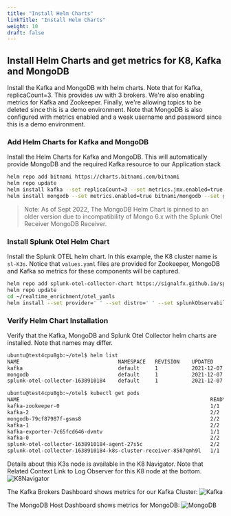```yaml
---
title: "Install Helm Charts"
linkTitle: "Install Helm Charts"
weight: 10
draft: false
---
```


## Install Helm Charts and get metrics for K8, Kafka and MongoDB

Install the Kafka and MongoDB with helm charts. Note that for Kafka, replicaCount=3. This provides uw with 3 brokers. We're also enabling metrics for Kafka and Zookeeper. Finally, we're allowing topics to be deleted since this is a demo environment. Note that MongoDB is also configured with metrics enabled and a weak username and password since this is a demo environment.
### Add Helm Charts for Kafka and MongoDB
Install the Helm Charts for Kafka and MongoDB.  This will automatically provide MongoDB and the required Kafka resource to our Application stack
```bash
helm repo add bitnami https://charts.bitnami.com/bitnami
helm repo update
helm install kafka --set replicaCount=3 --set metrics.jmx.enabled=true --set metrics.kafka.enabled=true  --set zookeeper.metrics.enabled=true --set deleteTopicEnable=true bitnami/kafka
helm install mongodb --set metrics.enabled=true bitnami/mongodb --set global.namespaceOverride=default --set auth.rootUser=root --set auth.rootPassword=splunk --set auth.enabled=false --version 12.1.31
```
> Note: As of Sept 2022, The MongoDB Helm Chart is pinned to an older version due to incompatibility of Mongo 6.x with the Splunk Otel Receiver MongoDB Receiver.  

### Install Splunk Otel Helm Chart

Install the Splunk OTEL helm chart. In this example, the K8 cluster name is `sl-K3s`. Notice that `values.yaml` files are provided for Zookeeper, MongoDB and Kafka so metrics for these components will be captured.
```bash
helm repo add splunk-otel-collector-chart https://signalfx.github.io/splunk-otel-collector-chart
helm repo update
cd ~/realtime_enrichment/otel_yamls
helm install --set provider=' ' --set distro=' ' --set splunkObservability.accessToken=$SPLUNK_ACCESS_TOKEN --set clusterName='sl-K3s' --set splunkObservability.realm=$SPLUNK_REALM --set otelCollector.enabled='false' --set splunkObservability.logsEnabled='true' --set gateway.enabled='false' --values kafka.values.yaml --values mongodb.values.yaml --values zookeeper.values.yaml --values alwayson.values.yaml --values k3slogs.yaml --generate-name splunk-otel-collector-chart/splunk-otel-collector 
```

### Verify Helm Chart Installation

Verify that the Kafka, MongoDB and Splunk Otel Collector helm charts are installed. Note that names may differ.

```bash
ubuntu@test4cpu8gb:~/otel$ helm list
NAME                            	NAMESPACE	REVISION	UPDATED                                	STATUS  	CHART                       	APP VERSION
kafka                           	default  	1       	2021-12-07 12:48:47.066421971 -0800 PST	deployed	kafka-14.4.1                	2.8.1
mongodb                         	default  	1       	2021-12-07 12:49:06.132771625 -0800 PST	deployed	mongodb-10.29.2             	4.4.10
splunk-otel-collector-1638910184	default  	1       	2021-12-07 12:49:45.694013749 -0800 PST	deployed	splunk-otel-collector-0.37.1	0.37.1

ubuntu@test4cpu8gb:~/otel$ kubectl get pods
NAME                                                              READY   STATUS    RESTARTS   AGE
kafka-zookeeper-0                                                 1/1     Running   0          18m
kafka-2                                                           2/2     Running   1          18m
mongodb-79cf87987f-gsms8                                          2/2     Running   0          18m
kafka-1                                                           2/2     Running   1          18m
kafka-exporter-7c65fcd646-dvmtv                                   1/1     Running   3          18m
kafka-0                                                           2/2     Running   1          18m
splunk-otel-collector-1638910184-agent-27s5c                      2/2     Running   0          17m
splunk-otel-collector-1638910184-k8s-cluster-receiver-8587qmh9l   1/1     Running   0          17m
```

Details about this K3s node is available in the K8 Navigator. Note that Related Context Link to Log Observer for this K8 node at the bottom.
![K8Navigator](../images/K8Navigator.jpg)

The Kafka Brokers Dashboard shows metrics for our Kafka Cluster:
![Kafka](./images/kafka_brokers.jpg)

The MongoDB Host Dashboard shows metrics for MongoDB:
![MongoDB](./images/mongodb_connections.jpg)